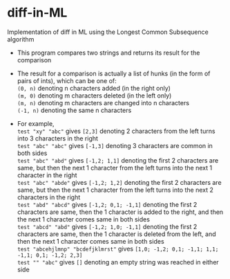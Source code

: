 # diff-in-ML
Implementation of diff in ML using the Longest Common Subsequence algorithm

- This program compares two strings and returns its result for the comparison

- The result for a comparison is actually a list of hunks (in the form of pairs of ints), which can be one of:  
  `(0, n)` denoting n characters added (in the right only)  
  `(m, 0)` denoting m characters deleted (in the left only)  
  `(m, n)` denoting m characters are changed into n characters  
  `(-1, n)` denoting the same n characters  

- For example,  
`test "xy" "abc"` gives `[2,3]` denoting 2 characters from the left turns into 3 characters in the right  
`test "abc" "abc"` gives `[-1,3]` denoting 3 characters are common in both sides  
`test "abc" "abd"` gives `[-1,2; 1,1]` denoting the first 2 characters are same, but then the next 1 character from the left  turns into the next 1 character in the right  
`test "abc" "abde"` gives `[-1,2; 1,2]` denoting the first 2 characters are same, but then the next 1 character from the left turns into the next 2 characters in the right  
`test "abd" "abcd"` gives `[-1,2; 0,1; -1,1]` denoting the first 2 characters are same, then the 1 character is added to the right, and then the next 1 character comes same in both sides  
`test "abcd" "abd"` gives `[-1,2; 1,0; -1,1]` denoting the first 2 characters are same, then the 1 character is deleted from the left, and then the next 1 character comes same in both sides  
`test "abcehjlmnp" "bcdefjklmrst"` gives `[1,0; -1,2; 0,1; -1,1; 1,1; -1,1; 0,1; -1,2; 2,3]`  
`test "" "abc"` gives `[]` denoting an empty string was reached in either side  
